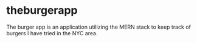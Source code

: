 # theburgerapp
The burger app is an application utilizing the MERN stack to keep track of burgers I have tried in the NYC area.
